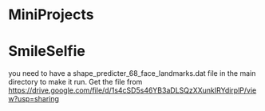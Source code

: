 # MiniProjects

# SmileSelfie

you need to have a shape_predicter_68_face_landmarks.dat file in the main directory to make it run.
Get the file from https://drive.google.com/file/d/1s4cSD5s46YB3aDLSQzXXunkIRYdirplP/view?usp=sharing
